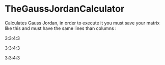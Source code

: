 # TheGaussJordanCalculator
Calculates Gauss Jordan, in order to execute it you must save your matrix like this and must have the same lines than columns :

3:3:4:3

3:3:4:3

3:3:4:3
